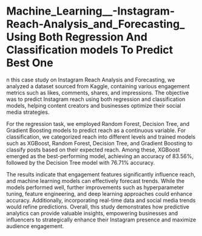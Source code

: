 # Machine_Learning__-Instagram-Reach-Analysis_and_Forecasting_ Using Both Regression And Classification models To Predict Best One

n this case study on Instagram Reach Analysis and Forecasting, we analyzed a dataset sourced from Kaggle, containing various engagement metrics such as likes, comments, shares, and impressions. The objective was to predict Instagram reach using both regression and classification models, helping content creators and businesses optimize their social media strategies.

For the regression task, we employed Random Forest, Decision Tree, and Gradient Boosting models to predict reach as a continuous variable. For classification, we categorized reach into different levels and trained models such as XGBoost, Random Forest, Decision Tree, and Gradient Boosting to classify posts based on their expected reach. Among these, XGBoost emerged as the best-performing model, achieving an accuracy of 83.56%, followed by the Decision Tree model with 76.71% accuracy.

The results indicate that engagement features significantly influence reach, and machine learning models can effectively forecast trends. While the models performed well, further improvements such as hyperparameter tuning, feature engineering, and deep learning approaches could enhance accuracy. Additionally, incorporating real-time data and social media trends would refine predictions. Overall, this study demonstrates how predictive analytics can provide valuable insights, empowering businesses and influencers to strategically enhance their Instagram presence and maximize audience engagement.








